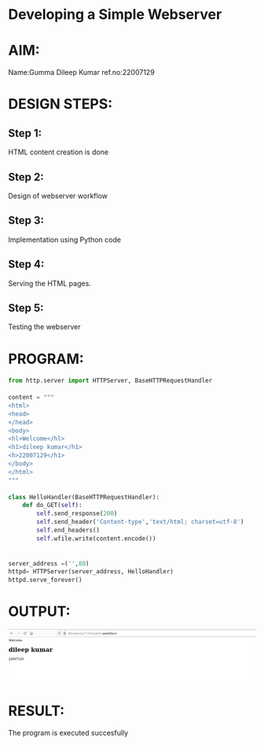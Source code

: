# Developing a Simple Webserver

# AIM:

Name:Gumma Dileep Kumar
ref.no:22007129

# DESIGN STEPS:

## Step 1:

HTML content creation is done

## Step 2:

Design of webserver workflow

## Step 3:

Implementation using Python code

## Step 4:

Serving the HTML pages.

## Step 5:

Testing the webserver

# PROGRAM:
```python
from http.server import HTTPServer, BaseHTTPRequestHandler

content = """
<html>
<head>
</head>
<body>
<hl>Welcome</hl>
<h1>dileep kumar</h1>
<h>22007129</h1>
</body>
</html>
"""

class HelloHandler(BaseHTTPRequestHandler):
    def do_GET(self):
        self.send_response(200)
        self.send_header('Content-type','text/html; charset=utf-8')
        self.end_headers()
        self.wfile.write(content.encode())


server_address =('',80)
httpd= HTTPServer(server_address, HelloHandler)
httpd.serve_forever()   


```


# OUTPUT:
![MODEL](/webserver_output.png)

# RESULT:

The program is executed succesfully
